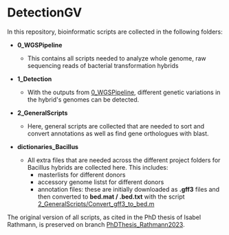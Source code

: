# DetectionGV
In this repository, bioinformatic scripts are collected in the following folders:

- **0_WGSPipeline**  
  - This contains all scripts needed to analyze  whole genome, raw sequencing reads of bacterial transformation hybrids 
- **1_Detection**
  - With the outputs from [0_WGSPipeline](https://github.com/Easybel/DetectionGV/tree/main/0_WGSPipeline), different genetic variations in the hybrid's genomes can be detected.
- **2_GeneralScripts**
  - Here, general scripts are collected that are needed to sort and convert annotations as well as find gene orthologues with blast.
 
- **dictionaries_Bacillus**
  - All extra files that are needed across the different project folders for Bacillus hybrids are collected here. This includes:
    - masterlists for different donors
    - accessory genome listst for different donors
    - annotation files: these are initially downloaded as **.gff3** files and then converted to **bed.mat / .bed.txt** with the script [2_GeneralScripts/Convert_gff3_to_bed.m](https://github.com/Easybel/DetectionGV/blob/main/2_GeneralScripts/Convert_gff3_to_bed.m)
  
The original version of all scripts, as cited in the PhD thesis of Isabel Rathmann, is preserved on branch [PhDThesis_Rathmann2023](https://github.com/Easybel/DetectionGV/tree/PhDThesis_Rathmann2023).
